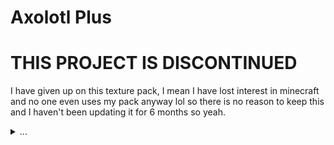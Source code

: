 # Axolotl Plus

# THIS PROJECT IS DISCONTINUED
I have given up on this texture pack, I mean I have lost interest in minecraft and no one even uses my pack anyway lol so there is no reason to keep this and I haven't been updating it for 6 months so yeah.

<details>
  <summary>...</summary>

### AFTER BETA 1.1, [FAITHFUL x32](https://www.curseforge.com/minecraft/texture-packs/faithful-team) TEXTURES WONT BE USED, INSTEAD BETA 1.2 AND LATER WILL USE [COMPLIANCE 32x](https://compliancepack.net/). HERE IS [WHY](https://github.com/ThatBaratieCook/ThatBaratieCook/blob/axolotlplus/COMPLIANCEUSE.md).
![a6112619403e603cdf9c17ea4be23567](https://raw.githubusercontent.com/ThatBaratieCook/ThatBaratieCook/axolotlplus/sourcefiles/images/AxolotlPlusBannerFALT.png)

Revamps the *"alright"* textures of the axolotls! These cute little axolotls deserve more justice, therefore the creation (and continuation) of this revamp of the axolotls. This texture pack contains higher-res textures spefically to be used with compliance (or faithful, if you *really* want to.) Please enjoy this creation and please share it (if you want to.) 

# Content
![Untitled-1](https://raw.githubusercontent.com/ThatBaratieCook/ThatBaratieCook/axolotlplus/sourcefiles/images/AxolotlPlusContentBannerT.png)
ㅤ
# Important Information

### The Moving of this Repository
Well... It's pretty simple. This was moved to give a fresh start for the project, and to make the project better, therefore proving it as a more worthy pack of existence. As most people (or me and ZachyFrackyStudios), creating something that is undeserving of its existence (like a crappy, copied, thrown-around s!!tpost pack). That was the status of the pack before, but moving it and revamping it makes it more of its existence :)

## Plans

This is a small project that I made some time ago... I won't update it often but I will update every major update like 1-18, 1-19 and so on. There will also be updates if anything new is added or changed about axolotls. I will list every planned update I have below (probably won't make any of them but who knows?) Just so you know, this won't be on curseforge until 1.5 Beta.




##### List of Planned Updates (JE & BE)

- **Version 1.2 Beta**, *probably for 1.18.2 or something.*
- **Version 1.3 Beta**, *might have custom models for bucket and axolotl.* 
- **Version 1.4 Beta**, *probably for updating purposes only, for 1.19 or something.*
- **Version 1.5 Beta**, *most likely last version, adding final touches like better textures, more varied colors and shapes of axolotls, just giving the true PLUS feel.* 


[![Logo](https://preview.redd.it/2at9kooiog781.png?width=150&format=png&auto=webp&s=21cacc250116158c13296a83ae074a90a5e81fa0)](https://github.com/ZachyFrackyStudios)      [![Logo](https://raw.githubusercontent.com/ThatBaratieCook/ThatBaratieCook/axolotlplus/sourcefiles/images/150pfp.jpg)](https://github.com/ThatBaratieCook)        [![Logo](https://preview.redd.it/ethwwjoiog781.png?width=150&format=png&auto=webp&s=167cf215fd02e292d097179783587f977a14e0f8)](https://www.minecraft.net/en-us)


## Credits

### TO CREDIT THE THINGS USED IN THE CREATION OF THIS PACK

#### IMAGES
- Beta Versions 1.0 - 1.1 use [Faithful 32x](https://faithful.team/), but will not be used for 1.2 and beyond.
- Mojang Studios for giving the axolotl texture in the first place.
- The content banner uses [Compliance 32x](https://compliancepack.net/) for the background blocks.
- The 3D Text uses [this template](https://hyperpix.net/text-effects/game/free-minecraft-text-effect/), though it is heavily edited

#### WEBSITES
- Beta Version 1.0+ (Bedrock Edition) uses rtm516's website for conversion which can be seen [here](https://rtm516.github.io/ConvertJavaTextureToBedrock/)

# In Development
- Making a 32x version using [Compliance 32x](https://www.curseforge.com/minecraft/texture-packs/compliance-32x) **`20%`**
- Making a 64x version using [Compliance 64x](https://www.curseforge.com/minecraft/texture-packs/compliance-64x) **`5%`**
- Adding more custom axolotl colors **`60%`**

</details>
